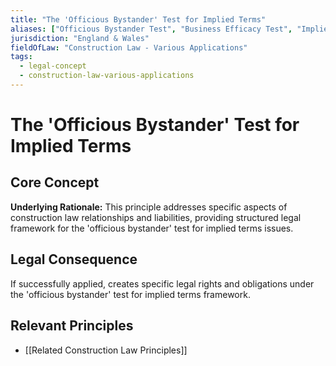 ```yaml
---
title: "The 'Officious Bystander' Test for Implied Terms"
aliases: ["Officious Bystander Test", "Business Efficacy Test", "Implied Terms Test", "Necessity Test"]
jurisdiction: "England & Wales"
fieldOfLaw: "Construction Law - Various Applications"
tags:
  - legal-concept
  - construction-law-various-applications
---
```


# The 'Officious Bystander' Test for Implied Terms

## Core Concept

**Underlying Rationale:** This principle addresses specific aspects of construction law relationships and liabilities, providing structured legal framework for the 'officious bystander' test for implied terms issues.

## Legal Consequence

If successfully applied, creates specific legal rights and obligations under the 'officious bystander' test for implied terms framework.

## Relevant Principles

* [[Related Construction Law Principles]]

